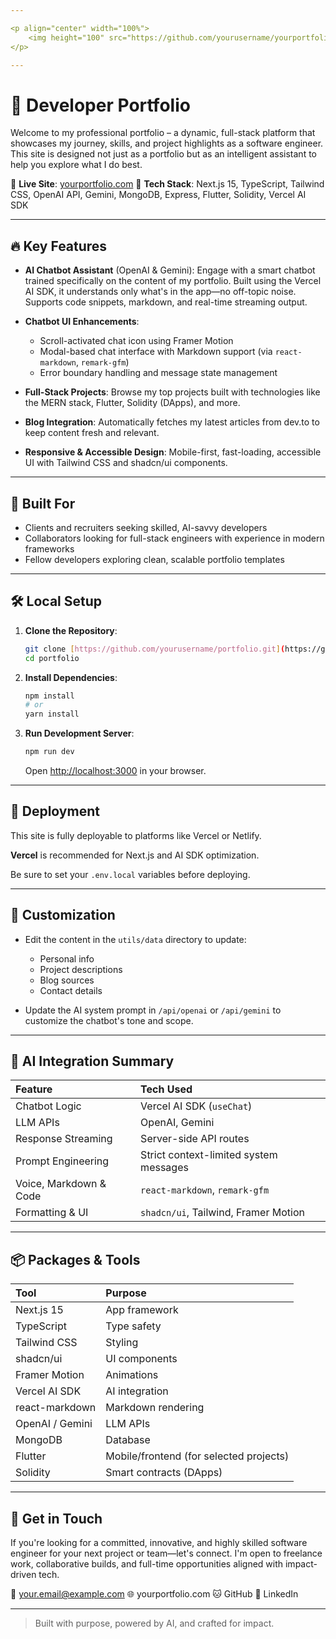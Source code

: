 ```yaml
---

<p align="center" width="100%">
    <img height="100" src="https://github.com/yourusername/yourportfolio/assets/logo.png">
</p>

---
```


# 🚀 Developer Portfolio

Welcome to my professional portfolio – a dynamic, full-stack platform that showcases my journey, skills, and project highlights as a software engineer. This site is designed not just as a portfolio but as an intelligent assistant to help you explore what I do best.

📍 **Live Site**: [yourportfolio.com](https://yourportfolio.com)
📂 **Tech Stack**: Next.js 15, TypeScript, Tailwind CSS, OpenAI API, Gemini, MongoDB, Express, Flutter, Solidity, Vercel AI SDK

---

## 🔥 Key Features

- **AI Chatbot Assistant** (OpenAI & Gemini):
  Engage with a smart chatbot trained specifically on the content of my portfolio. Built using the Vercel AI SDK, it understands only what's in the app—no off-topic noise. Supports code snippets, markdown, and real-time streaming output.

- **Chatbot UI Enhancements**:
  - Scroll-activated chat icon using Framer Motion
  - Modal-based chat interface with Markdown support (via `react-markdown`, `remark-gfm`)
  - Error boundary handling and message state management

- **Full-Stack Projects**:
  Browse my top projects built with technologies like the MERN stack, Flutter, Solidity (DApps), and more.

- **Blog Integration**:
  Automatically fetches my latest articles from dev.to to keep content fresh and relevant.

- **Responsive & Accessible Design**:
  Mobile-first, fast-loading, accessible UI with Tailwind CSS and shadcn/ui components.

---

## 🧠 Built For

- Clients and recruiters seeking skilled, AI-savvy developers
- Collaborators looking for full-stack engineers with experience in modern frameworks
- Fellow developers exploring clean, scalable portfolio templates

---

## 🛠️ Local Setup

1.  **Clone the Repository**:

    ```bash
    git clone [https://github.com/yourusername/portfolio.git](https://github.com/yourusername/portfolio.git)
    cd portfolio
    ```

2.  **Install Dependencies**:

    ```bash
    npm install
    # or
    yarn install
    ```

3.  **Run Development Server**:

    ```bash
    npm run dev
    ```

    Open [http://localhost:3000](http://localhost:3000) in your browser.

---

## 🚢 Deployment

This site is fully deployable to platforms like Vercel or Netlify.

**Vercel** is recommended for Next.js and AI SDK optimization.

Be sure to set your `.env.local` variables before deploying.

---

## 🧩 Customization

-   Edit the content in the `utils/data` directory to update:
    -   Personal info
    -   Project descriptions
    -   Blog sources
    -   Contact details

-   Update the AI system prompt in `/api/openai` or `/api/gemini` to customize the chatbot's tone and scope.

---

## 🧠 AI Integration Summary

| Feature                 | Tech Used                               |
| :---------------------- | :-------------------------------------- |
| Chatbot Logic           | Vercel AI SDK (`useChat`)               |
| LLM APIs                | OpenAI, Gemini                          |
| Response Streaming      | Server-side API routes                  |
| Prompt Engineering      | Strict context-limited system messages  |
| Voice, Markdown & Code  | `react-markdown`, `remark-gfm`          |
| Formatting & UI         | `shadcn/ui`, Tailwind, Framer Motion    |

---

## 📦 Packages & Tools

| Tool          | Purpose                                   |
| :------------ | :---------------------------------------- |
| Next.js 15    | App framework                             |
| TypeScript    | Type safety                               |
| Tailwind CSS  | Styling                                   |
| shadcn/ui     | UI components                             |
| Framer Motion | Animations                                |
| Vercel AI SDK | AI integration                            |
| react-markdown | Markdown rendering                        |
| OpenAI / Gemini | LLM APIs                                  |
| MongoDB       | Database                                  |
| Flutter       | Mobile/frontend (for selected projects)   |
| Solidity      | Smart contracts (DApps)                   |

---

## 🤝 Get in Touch

If you're looking for a committed, innovative, and highly skilled software engineer for your next project or team—let's connect. I'm open to freelance work, collaborative builds, and full-time opportunities aligned with impact-driven tech.

📩 your.email@example.com
🌐 yourportfolio.com
🐱 GitHub
🔗 LinkedIn

---

> Built with purpose, powered by AI, and crafted for impact.
